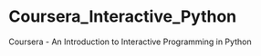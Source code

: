 Coursera_Interactive_Python
===========================

Coursera - An Introduction to Interactive Programming in Python 
